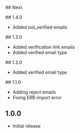 ## Next

## 1.4.0
- Added not_verified emails

## 1.3.0
- Added verification link emails
- Added verified email type

## 1.2.0
- Added verified email type

## 1.1.0
- Adding reject emails
- Fixing ERB import error

## 1.0.0
- Initial release
